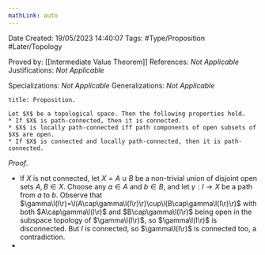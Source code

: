```yaml
---
mathLink: auto
---
```


<div class="topSpace"></div>

Date Created: 19/05/2023 14:40:07
Tags: #Type/Proposition #Later/Topology

Proved by: [[Intermediate Value Theorem]]
References: _Not Applicable_
Justifications: _Not Applicable_

Specializations: _Not Applicable_
Generalizations: _Not Applicable_

``` ad-Proposition
title: Proposition.

Let $X$ be a topological space. Then the following properties hold.
* If $X$ is path-connected, then it is connected.
* $X$ is locally path-connected iff path components of open subsets of $X$ are open.
* If $X$ is connected and locally path-connected, then it is path-connected.

```

_Proof_.
* If $X$ is not connected, let $X=A\cup B$ be a non-trivial union of disjoint open sets $A,B\in X$. Choose any $a\in A$ and $b\in B$, and let $\gamma:I\to X$ be a path from $a$ to $b$. Observe that $\gamma\l(I\r)=\l(A\cap\gamma\l(I\r)\r)\cup\l(B\cap\gamma\l(I\r)\r)$ with both $A\cap\gamma\l(I\r)$ and $B\cap\gamma\l(I\r)$ being open in the subspace topology of $\gamma\l(I\r)$, so $\gamma\l(I\r)$ is disconnected. But $I$ is connected, so $\gamma\l(I\r)$ is connected too, a contradiction.
* 
